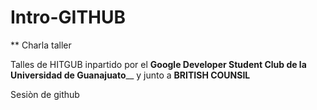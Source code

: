 # Intro-GITHUB

** Charla taller

Talles de HITGUB inpartido por el **Google Developer Student Club de la Universidad de Guanajuato**__ y junto a **BRITISH COUNSIL**

 Sesiòn de github
